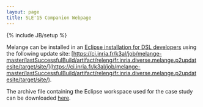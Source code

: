 ```yaml
---
layout: page
title: SLE'15 Companion Webpage
---
```

{% include JB/setup %}

Melange can be installed in an [Eclipse installation for DSL developers](http://www.eclipse.org/downloads/packages/eclipse-ide-java-and-dsl-developers/marsr) using the following update site: [https://ci.inria.fr/k3al/job/melange-master/lastSuccessfulBuild/artifact/releng/fr.inria.diverse.melange.p2updatesite/target/site/](https://ci.inria.fr/k3al/job/melange-master/lastSuccessfulBuild/artifact/releng/fr.inria.diverse.melange.p2updatesite/target/site/).

The archive file containing the Eclipse workspace used for the case study can be downloaded [here](http://melange-lang.org/SLE15.tar.gz).

